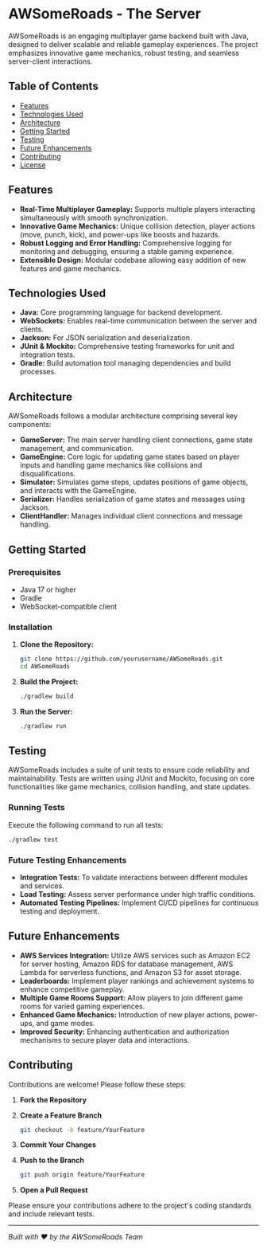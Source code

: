 # AWSomeRoads - The Server

AWSomeRoads is an engaging multiplayer game backend built with Java, designed to deliver scalable and reliable gameplay experiences. The project emphasizes innovative game mechanics, robust testing, and seamless server-client interactions.

## Table of Contents

- [Features](#features)
- [Technologies Used](#technologies-used)
- [Architecture](#architecture)
- [Getting Started](#getting-started)
- [Testing](#testing)
- [Future Enhancements](#future-enhancements)
- [Contributing](#contributing)
- [License](#license)

## Features

- **Real-Time Multiplayer Gameplay:** Supports multiple players interacting simultaneously with smooth synchronization.
- **Innovative Game Mechanics:** Unique collision detection, player actions (move, punch, kick), and power-ups like boosts and hazards.
- **Robust Logging and Error Handling:** Comprehensive logging for monitoring and debugging, ensuring a stable gaming experience.
- **Extensible Design:** Modular codebase allowing easy addition of new features and game mechanics.

## Technologies Used

- **Java:** Core programming language for backend development.
- **WebSockets:** Enables real-time communication between the server and clients.
- **Jackson:** For JSON serialization and deserialization.
- **JUnit & Mockito:** Comprehensive testing frameworks for unit and integration tests.
- **Gradle:** Build automation tool managing dependencies and build processes.

## Architecture

AWSomeRoads follows a modular architecture comprising several key components:

- **GameServer:** The main server handling client connections, game state management, and communication.
- **GameEngine:** Core logic for updating game states based on player inputs and handling game mechanics like collisions and disqualifications.
- **Simulator:** Simulates game steps, updates positions of game objects, and interacts with the GameEngine.
- **Serializer:** Handles serialization of game states and messages using Jackson.
- **ClientHandler:** Manages individual client connections and message handling.


## Getting Started

### Prerequisites

- Java 17 or higher
- Gradle
- WebSocket-compatible client

### Installation

1. **Clone the Repository:**

   ```sh
   git clone https://github.com/yourusername/AWSomeRoads.git
   cd AWSomeRoads
   ```

2. **Build the Project:**

   ```sh
   ./gradlew build
   ```

3. **Run the Server:**

   ```sh
   ./gradlew run
   ```

## Testing

AWSomeRoads includes a suite of unit tests to ensure code reliability and maintainability. Tests are written using JUnit and Mockito, focusing on core functionalities like game mechanics, collision handling, and state updates.

### Running Tests

Execute the following command to run all tests:

```sh
./gradlew test
```

### Future Testing Enhancements

- **Integration Tests:** To validate interactions between different modules and services.
- **Load Testing:** Assess server performance under high traffic conditions.
- **Automated Testing Pipelines:** Implement CI/CD pipelines for continuous testing and deployment.

## Future Enhancements

- **AWS Services Integration:** Utilize AWS services such as Amazon EC2 for server hosting, Amazon RDS for database management, AWS Lambda for serverless functions, and Amazon S3 for asset storage.
- **Leaderboards:** Implement player rankings and achievement systems to enhance competitive gameplay.
- **Multiple Game Rooms Support:** Allow players to join different game rooms for varied gaming experiences.
- **Enhanced Game Mechanics:** Introduction of new player actions, power-ups, and game modes.
- **Improved Security:** Enhancing authentication and authorization mechanisms to secure player data and interactions.

## Contributing

Contributions are welcome! Please follow these steps:

1. **Fork the Repository**
2. **Create a Feature Branch**

   ```sh
   git checkout -b feature/YourFeature
   ```

3. **Commit Your Changes**
4. **Push to the Branch**

   ```sh
   git push origin feature/YourFeature
   ```

5. **Open a Pull Request**

Please ensure your contributions adhere to the project's coding standards and include relevant tests.


---

*Built with ❤️ by the AWSomeRoads Team*